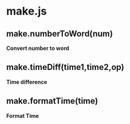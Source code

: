 make.js
========

make.numberToWord(num) 
-------------------------------------
**Convert number to word**


make.timeDiff(time1,time2,op) 
-------------------------------------
**Time difference**

make.formatTime(time) 
-------------------------------------
**Format Time**